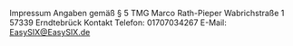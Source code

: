 Impressum
Angaben gemäß § 5 TMG
Marco Rath-Pieper
Wabrichstraße 1
57339 Erndtebrück
Kontakt
Telefon: 01707034267
E-Mail: EasySIX@EasySIX.de
